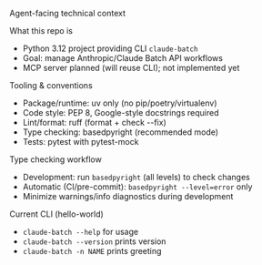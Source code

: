 Agent-facing technical context

What this repo is
- Python 3.12 project providing CLI `claude-batch`
- Goal: manage Anthropic/Claude Batch API workflows
- MCP server planned (will reuse CLI); not implemented yet

Tooling & conventions
- Package/runtime: uv only (no pip/poetry/virtualenv)
- Code style: PEP 8, Google-style docstrings required
- Lint/format: ruff (format + check --fix)
- Type checking: basedpyright (recommended mode)
- Tests: pytest with pytest-mock

Type checking workflow
- Development: run `basedpyright` (all levels) to check changes
- Automatic (CI/pre-commit): `basedpyright --level=error` only
- Minimize warnings/info diagnostics during development

Current CLI (hello-world)
- `claude-batch --help` for usage
- `claude-batch --version` prints version
- `claude-batch -n NAME` prints greeting


